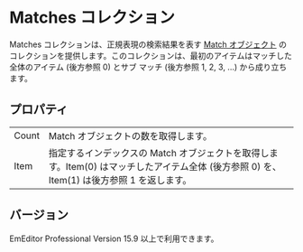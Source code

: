 # Matches コレクション

Matches コレクションは、正規表現の検索結果を表す [Match オブジェクト](../match/index) のコレクションを提供します。このコレクションは、最初のアイテムはマッチした全体のアイテム (後方参照 0) とサブ マッチ (後方参照 1, 2, 3, ...) から成り立ちます。

## プロパティ

|     |     |
| --- | --- |
| Count | Match オブジェクトの数を取得します。 |
| Item | 指定するインデックスの Match オブジェクトを取得します。Item(0) はマッチしたアイテム全体 (後方参照 0) を、Item(1) は後方参照 1 を返します。 |

## バージョン

EmEditor Professional Version 15.9 以上で利用できます。

